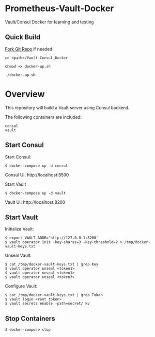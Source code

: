 # Prometheus-Vault-Docker
Vault/Consul Docker for learning and testing

## Quick Build

[Fork Git Repo](https://github.com/dehvCurtis/Vault-Consul_Docker) if needed

`cd <path>/Vault-Consul_Docker`

`chmod +x docker-up.sh`

`./docker-up.sh`

# Overview

This repository will build a Vault server using Consul backend.

The following containers are included:

    consul
    vault

## Start Consul

Start Consul:
```
$ docker-compose up -d consul
```
Consul UI: http://localhost:8500

Start Vault
```
$ docker-compose up -d vault
```

Vault UI: http://localhost:8200

## Start Vault

Initialize Vault:
```
$ export VAULT_ADDR='http://127.0.0.1:8200'
$ vault operator init -key-shares=3 -key-threshold=2 > /tmp/docker-vault-keys.txt
```
Unseal Vault:
```
$ cat /tmp/docker-vault-keys.txt | grep Key
$ vault operator unseal <token1> 
$ vault operator unseal <token1> 
$ vault operator unseal <token3> 
```
Configure Vault:
```
$ cat /tmp/docker-vault-keys.txt | grep Token
$ vault login <root token>
$ vault secrets enable -path=secret/ kv
```

## Stop Containers
```
$ docker-compose stop
```
